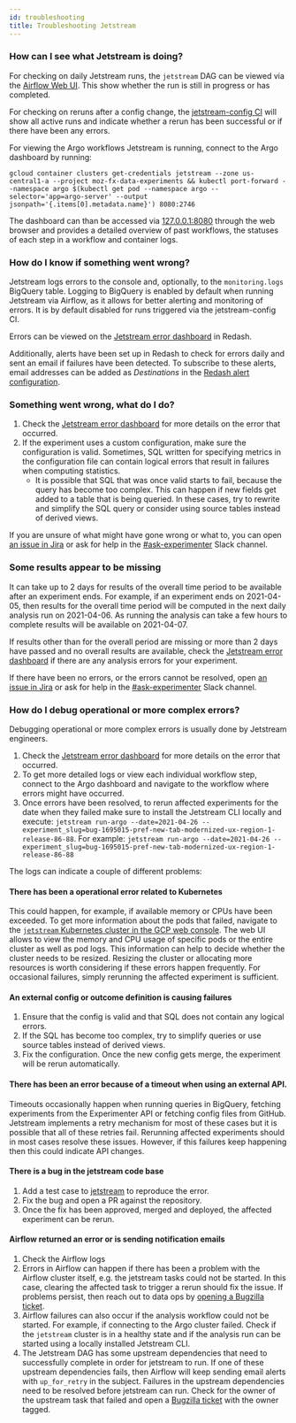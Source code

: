 ```yaml
---
id: troubleshooting
title: Troubleshooting Jetstream
---
```


### How can I see what Jetstream is doing? 

For checking on daily Jetstream runs, the `jetstream` DAG can be viewed via the [Airflow Web UI](https://workflow.telemetry.mozilla.org/tree?dag_id=jetstream). This show whether the run is still in progress or has completed.

For checking on reruns after a config change, the [jetstream-config CI](https://app.circleci.com/pipelines/github/mozilla/jetstream-config?branch=main) will show all active runs and indicate whether a rerun has been successful or if there have been any errors.

For viewing the Argo workflows Jetstream is running, connect to the Argo dashboard by running:

```
gcloud container clusters get-credentials jetstream --zone us-central1-a --project moz-fx-data-experiments && kubectl port-forward --namespace argo $(kubectl get pod --namespace argo --selector='app=argo-server' --output jsonpath='{.items[0].metadata.name}') 8080:2746
```

The dashboard can than be accessed via [127.0.0.1:8080](http://127.0.0.1:8080) through the web browser and provides a detailed overview of past workflows, the statuses of each step in a workflow and container logs.

### How do I know if something went wrong?

Jetstream logs errors to the console and, optionally, to the `monitoring.logs` BigQuery table. Logging to BigQuery is enabled by default when running Jetstream via Airflow, as it allows for better alerting and monitoring of errors. It is by default disabled for runs triggered via the jetstream-config CI.

Errors can be viewed on the [Jetstream error dashboard] in Redash.

Additionally, alerts have been set up in Redash to check for errors daily and sent an email if failures have been detected. To subscribe to these alerts, email addresses can be added as _Destinations_ in the [Redash alert configuration](https://sql.telemetry.mozilla.org/alerts/81).

### Something went wrong, what do I do?

1. Check the [Jetstream error dashboard] for more details on the error that occurred.
1. If the experiment uses a custom configuration, make sure the configuration is valid. Sometimes, SQL written for specifying metrics in the configuration file can contain logical errors that result in failures when computing statistics.
    * It is possible that SQL that was once valid starts to fail, because the query has become too complex. This can happen if new fields get added to a table that is being queried. In these cases, try to rewrite and simplify the SQL query or consider using source tables instead of derived views. 

If you are unsure of what might have gone wrong or what to, you can open [an issue in Jira](https://jira.mozilla.com/projects/CIRRUS/issues/CIRRUS-68?filter=allopenissues) or ask for help in the [#ask-experimenter](https://mozilla.slack.com/archives/CF94YGE03) Slack channel.

### Some results appear to be missing

It can take up to 2 days for results of the overall time period to be available after an experiment ends. For example, if an experiment ends on 2021-04-05, then results for the overall time period will be computed in the next daily analysis run on 2021-04-06. As running the analysis can take a few hours to complete results will be available on 2021-04-07.

If results other than for the overall period are missing or more than 2 days have passed and no overall results are available, check the [Jetstream error dashboard] if there are any analysis errors for your experiment.

If there have been no errors, or the errors cannot be resolved, open [an issue in Jira](https://jira.mozilla.com/projects/CIRRUS/issues/CIRRUS-68?filter=allopenissues) or ask for help in the [#ask-experimenter](https://mozilla.slack.com/archives/CF94YGE03) Slack channel.

### How do I debug operational or more complex errors?

Debugging operational or more complex errors is usually done by Jetstream engineers.

1. Check the [Jetstream error dashboard] for more details on the error that occurred.
1. To get more detailed logs or view each individual workflow step, connect to the Argo dashboard and navigate to the workflow where errors might have occurred.
1. Once errors have been resolved, to rerun affected experiments for the date when they failed make sure to install the Jetstream CLI locally and execute: `jetstream run-argo --date=2021-04-26 --experiment_slug=bug-1695015-pref-new-tab-modernized-ux-region-1-release-86-88`. For example: `jetstream run-argo --date=2021-04-26 --experiment_slug=bug-1695015-pref-new-tab-modernized-ux-region-1-release-86-88`

The logs can indicate a couple of different problems:

#### There has been a operational error related to Kubernetes

This could happen, for example, if available memory or CPUs have been exceeded. To get more information about the pods that failed, navigate to the [`jetstream` Kubernetes cluster in the GCP web console](https://console.cloud.google.com/kubernetes/workload?project=moz-fx-data-experiments&pageState=(%22savedViews%22:(%22i%22:%22bf4f1f5805924fe2ba1cd23bd3b0ef8b%22,%22c%22:%5B%22gke%2Fus-central1-a%2Fjetstream%22%5D,%22n%22:%5B%5D))). The web UI allows to view the memory and CPU usage of specific pods or the entire cluster as well as pod logs. This information can help to decide whether the cluster needs to be resized. Resizing the cluster or allocating more resources is worth considering if these errors happen frequently. For occasional failures, simply rerunning the affected experiment is sufficient.

#### An external config or outcome definition is causing failures

1. Ensure that the config is valid and that SQL does not contain any logical errors.
1. If the SQL has become too complex, try to simplify queries or use source tables instead of derived views.
1. Fix the configuration. Once the new config gets merge, the experiment will be rerun automatically.
        
#### There has been an error because of a timeout when using an external API.

Timeouts occasionally happen when running queries in BigQuery, fetching experiments from the Experimenter API or fetching config files from GitHub. Jetstream implements a retry mechanism for most of these cases but it is possible that all of these retries fail. Rerunning affected experiments should in most cases resolve these issues. However, if this failures keep happening then this could indicate API changes.
        
#### There is a bug in the jetstream code base
1. Add a test case to [jetstream] to reproduce the error.
1. Fix the bug and open a PR against the repository.
1. Once the fix has been approved, merged and deployed, the affected experiment can be rerun.

#### Airflow returned an error or is sending notification emails

1. Check the Airflow logs
1. Errors in Airflow can happen if there has been a problem with the Airflow cluster itself, e.g. the jetstream tasks could not be started. In this case, clearing the affected task to trigger a rerun should fix the issue. If problems persist, then reach out to data ops by [opening a Bugzilla ticket](https://bugzilla.mozilla.org/enter_bug.cgi?product=Data%20Platform%20and%20Tools).
1. Airflow failures can also occur if the analysis workflow could not be started. For example, if connecting to the Argo cluster failed. Check if the `jetstream` cluster is in a healthy state and if the analysis run can be started using a locally installed Jetstream CLI.
1. The Jetstream DAG has some upstream dependencies that need to successfully complete in order for jetstream to run. If one of these upstream dependencies fails, then Airflow will keep sending email alerts with `up_for_retry` in the subject. Failures in the upstream dependencies need to be resolved before jetstream can run. Check for the owner of the upstream task that failed and open a [Bugzilla ticket](https://bugzilla.mozilla.org/enter_bug.cgi?product=Data%20Platform%20and%20Tools) with the owner tagged.


[jetstream]: https://github.com/mozilla/jetstream
[jetstream error dashboard]: https://sql.telemetry.mozilla.org/dashboard/jetstream-errors?p_experiment=%25
